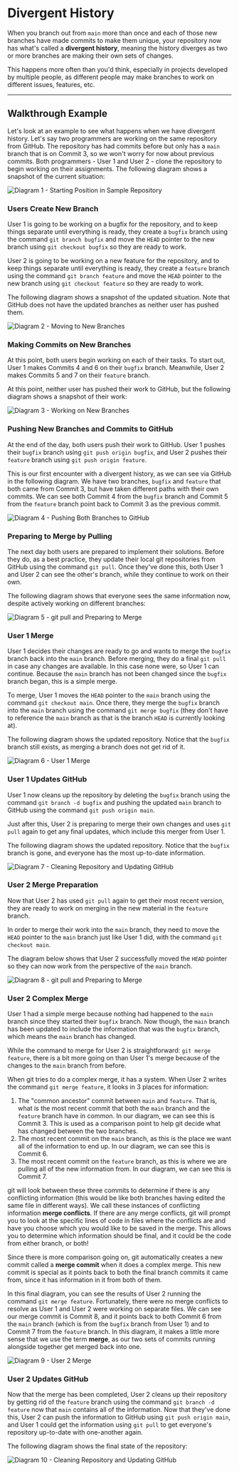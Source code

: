 # Divergent History

When you branch out from `main` more than once and each of those new branches have made commits to make them unique, your repository now has what's called a **divergent history**, meaning the history diverges as two or more branches are making their own sets of changes.

This happens more often than you'd think, especially in projects developed by multiple people, as different people may make branches to work on different issues, features, etc.

---

## Walkthrough Example

Let's look at an example to see what happens when we have divergent history. Let's say two programmers are working on the same repository from GitHub. The repository has had commits before but only has a `main` branch that is on Commit 3, so we won't worry for now about previous commits. Both programmers - User 1 and User 2 - clone the repository to begin working on their assignments. The following diagram shows a snapshot of the current situation:

![Diagram 1 - Starting Position in Sample Repository](pictures/14.png)

### Users Create New Branch

User 1 is going to be working on a bugfix for the repository, and to keep things separate until everything is ready, they create a `bugfix` branch using the command `git branch bugfix` and move the `HEAD` pointer to the new branch using `git checkout bugfix` so they are ready to work.

User 2 is going to be working on a new feature for the repository, and to keep things separate until everything is ready, they create a `feature` branch using the command `git branch feature` and move the `HEAD` pointer to the new branch using `git checkout feature` so they are ready to work.

The following diagram shows a snapshot of the updated situation. Note that GitHub does not have the updated branches as neither user has pushed them.

![Diagram 2 - Moving to New Branches](pictures/15.png)

### Making Commits on New Branches

At this point, both users begin working on each of their tasks. To start out, User 1 makes Commits 4 and 6 on their `bugfix` branch. Meanwhile, User 2 makes Commits 5 and 7 on their `feature` branch.

At this point, neither user has pushed their work to GitHub, but the following diagram shows a snapshot of their work:

![Diagram 3 - Working on New Branches](pictures/16.png)

### Pushing New Branches and Commits to GitHub

At the end of the day, both users push their work to GitHub. User 1 pushes their `bugfix` branch using `git push origin bugfix`, and User 2 pushes their `feature` branch using `git push origin feature`.

This is our first encounter with a divergent history, as we can see via GitHub in the following diagram. We have two branches, `bugfix` and `feature` that both came from Commit 3, but have taken different paths with their own commits. We can see both Commit 4 from the `bugfix` branch and Commit 5 from the `feature` branch point back to Commit 3 as the previous commit.

![Diagram 4 - Pushing Both Branches to GitHub](pictures/17.png)

### Preparing to Merge by Pulling

The next day both users are prepared to implement their solutions. Before they do, as a best practice, they update their local git repositories from GitHub using the command `git pull`. Once they've done this, both User 1 and User 2 can see the other's branch, while they continue to work on their own.

The following diagram shows that everyone sees the same information now, despite actively working on different branches:

![Diagram 5 - git pull and Preparing to Merge](pictures/18.png)

### User 1 Merge

User 1 decides their changes are ready to go and wants to merge the `bugfix` branch back into the `main` branch. Before merging, they do a final `git pull` in case any changes are available. In this case none were, so User 1 can continue. Because the `main` branch has not been changed since the `bugfix` branch began, this is a simple merge.

To merge, User 1 moves the `HEAD` pointer to the `main` branch using the command `git checkout main`. Once there, they merge the `bugfix` branch into the `main` branch using the command `git merge bugfix` (they don't have to reference the `main` branch as that is the branch `HEAD` is currently looking at).

The following diagram shows the updated repository. Notice that the `bugfix` branch still exists, as merging a branch does not get rid of it.

![Diagram 6 - User 1 Merge](pictures/19.png)

### User 1 Updates GitHub

User 1 now cleans up the repository by deleting the `bugfix` branch using the command `git branch -d bugfix` and pushing the updated `main` branch to GitHub using the command `git push origin main`.

Just after this, User 2 is preparing to merge their own changes and uses `git pull` again to get any final updates, which include this merger from User 1.

The following diagram shows the updated repository. Notice that the `bugfix` branch is gone, and everyone has the most up-to-date information.

![Diagram 7 - Cleaning Repository and Updating GitHub](pictures/20.png)

### User 2 Merge Preparation

Now that User 2 has used `git pull` again to get their most recent version, they are ready to work on merging in the new material in the `feature` branch.

In order to merge their work into the `main` branch, they need to move the `HEAD` pointer to the `main` branch just like User 1 did, with the command `git checkout main`.

The diagram below shows that User 2 successfully moved the `HEAD` pointer so they can now work from the perspective of the `main` branch.

![Diagram 8 - git pull and Preparing to Merge](pictures/21.png)

### User 2 Complex Merge

User 1 had a simple merge because nothing had happened to the `main` branch since they started their `bugfix` branch. Now though, the `main` branch has been updated to include the information that was the `bugfix` branch, which means the `main` branch has changed.

While the command to merge for User 2 is straightforward: `git merge feature`, there is a bit more going on than User 1's merge because of the changes to the `main` branch from before.

When git tries to do a complex merge, it has a system. When User 2 writes the command `git merge feature`, it looks in 3 places for information:

1. The "common ancestor" commit between `main` and `feature`. That is, what is the most recent commit that both the `main` branch and the `feature` branch have in common. In our diagram, we can see this is Commit 3. This is used as a comparison point to help git decide what has changed between the two branches.
2. The most recent commit on the `main` branch, as this is the place we want all of the information to end up. In our diagram, we can see this is Commit 6.
3. The most recent commit on the `feature` branch, as this is where we are pulling all of the new information from. In our diagram, we can see this is Commit 7.

git will look between these three commits to determine if there is any conflicting information (this would be like both branches having edited the same file in different ways). We call these instances of conflicting information **merge conflicts**. If there are any merge conflicts, git will prompt you to look at the specific lines of code in files where the conflicts are and have you choose which you would like to be saved in the merge. This allows you to determine which information should be final, and it could be the code from either branch, or both!

Since there is more comparison going on, git automatically creates a new commit called a **merge commit** when it does a complex merge. This new commit is special as it points back to both the final branch commits it came from, since it has information in it from both of them.

In this final diagram, you can see the results of User 2 running the command `git merge feature`. Fortunately, there were no merge conflicts to resolve as User 1 and User 2 were working on separate files. We can see our merge commit is Commit 8, and it points back to both Commit 6 from the `main` branch (which is from the `bugfix` branch from User 1) and to Commit 7 from the `feature` branch. In this diagram, it makes a little more sense that we use the term **merge**, as our two sets of commits running alongside together get merged back into one.

![Diagram 9 - User 2 Merge](pictures/22.png)

### User 2 Updates GitHub

Now that the merge has been completed, User 2 cleans up their repository by getting rid of the `feature` branch using the command `git branch -d feature` now that `main` contains all of the information. Now that they've done this, User 2 can push the information to GitHub using `git push origin main`, and User 1 could get the information using `git pull` to get everyone's repository up-to-date with one-another again.

The following diagram shows the final state of the repository:

![Diagram 10 - Cleaning Repository and Updating GitHub](pictures/23.png)
